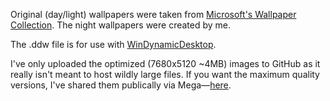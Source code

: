 Original (day/light) wallpapers were taken from [Microsoft's Wallpaper Collection](https://wallpapers.microsoft.design/). The night wallpapers were created by me.

The .ddw file is for use with [WinDynamicDesktop](https://github.com/t1m0thyj/WinDynamicDesktop).

I've only uploaded the optimized (7680x5120 ~4MB) images to GitHub as it really isn't meant to host wildly large files. If you want the maximum quality versions, I've shared them publically via Mega—[here](https://mega.nz/folder/44tXUCJY#eI13n5ErPa3_bgvrHKk5qA).
